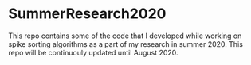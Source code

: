 # SummerResearch2020
This repo contains some of the code that I developed while working on spike sorting algorithms as a part of my research in summer 2020.
This repo will be continuouly updated until August 2020. 
